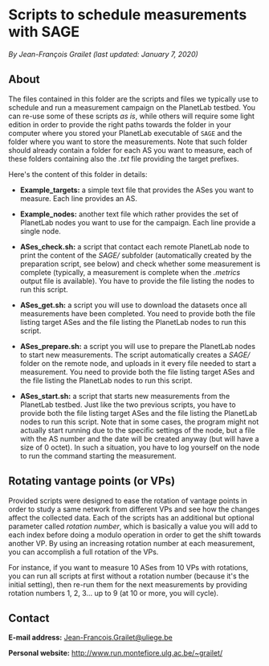 # Scripts to schedule measurements with SAGE

*By Jean-François Grailet (last updated: January 7, 2020)*

## About

The files contained in this folder are the scripts and files we typically use to schedule and run 
a measurement campaign on the PlanetLab testbed. You can re-use some of these scripts _as is_, 
while others will require some light edition in order to provide the right paths towards the 
folder in your computer where you stored your PlanetLab executable of `SAGE` and the folder where 
you want to store the measurements. Note that such folder should already contain a folder for each 
AS you want to measure, each of these folders containing also the *.txt* file providing the target 
prefixes.

Here's the content of this folder in details:

* **Example_targets:** a simple text file that provides the ASes you want to measure. Each line 
  provides an AS.

* **Example_nodes:** another text file which rather provides the set of PlanetLab nodes you want 
  to use for the campaign. Each line provide a single node.

* **ASes_check.sh:** a script that contact each remote PlanetLab node to print the content of the 
  *SAGE/* subfolder (automatically created by the preparation script, see below) and check whether 
  some measurement is complete (typically, a measurement is complete when the *.metrics* output 
  file is available). You have to provide the file listing the nodes to run this script.

* **ASes_get.sh:** a script you will use to download the datasets once all measurements have been 
  completed. You need to provide both the file listing target ASes and the file listing the 
  PlanetLab nodes to run this script.

* **ASes_prepare.sh:** a script you will use to prepare the PlanetLab nodes to start new 
  measurements. The script automatically creates a *SAGE/* folder on the remote node, and uploads 
  in it every file needed to start a measurement. You need to provide both the file listing target 
  ASes and the file listing the PlanetLab nodes to run this script.

* **ASes_start.sh:** a script that starts new measurements from the PlanetLab testbed. Just like 
  the two previous scripts, you have to provide both the file listing target ASes and the file 
  listing the PlanetLab nodes to run this script. Note that in some cases, the program might not 
  actually start running due to the specific settings of the node, but a file with the AS number 
  and the date will be created anyway (but will have a size of 0 octet). In such a situation, you 
  have to log yourself on the node to run the command starting the measurement.

## Rotating vantage points (or VPs)

Provided scripts were designed to ease the rotation of vantage points in order to study a same 
network from different VPs and see how the changes affect the collected data. Each of the scripts 
has an additional but optional parameter called _rotation number_, which is basically a value you 
will add to each index before doing a modulo operation in order to get the shift towards another 
VP. By using an increasing rotation number at each measurement, you can accomplish a full rotation 
of the VPs.

For instance, if you want to measure 10 ASes from 10 VPs with rotations, you can run all scripts 
at first without a rotation number (because it's the initial setting), then re-run them for the 
next measurements by providing rotation numbers 1, 2, 3... up to 9 (at 10 or more, you will 
cycle).

## Contact

**E-mail address:** Jean-Francois.Grailet@uliege.be

**Personal website:** http://www.run.montefiore.ulg.ac.be/~grailet/
